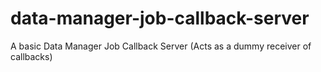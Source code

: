 # data-manager-job-callback-server
A basic Data Manager Job Callback Server (Acts as a dummy receiver of callbacks)
